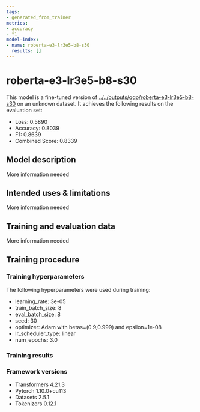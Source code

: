 ```yaml
---
tags:
- generated_from_trainer
metrics:
- accuracy
- f1
model-index:
- name: roberta-e3-lr3e5-b8-s30
  results: []
---
```


<!-- This model card has been generated automatically according to the information the Trainer had access to. You
should probably proofread and complete it, then remove this comment. -->

# roberta-e3-lr3e5-b8-s30

This model is a fine-tuned version of [../../outputs/qqp/roberta-e3-lr3e5-b8-s30](https://huggingface.co/../../outputs/qqp/roberta-e3-lr3e5-b8-s30) on an unknown dataset.
It achieves the following results on the evaluation set:
- Loss: 0.5890
- Accuracy: 0.8039
- F1: 0.8639
- Combined Score: 0.8339

## Model description

More information needed

## Intended uses & limitations

More information needed

## Training and evaluation data

More information needed

## Training procedure

### Training hyperparameters

The following hyperparameters were used during training:
- learning_rate: 3e-05
- train_batch_size: 8
- eval_batch_size: 8
- seed: 30
- optimizer: Adam with betas=(0.9,0.999) and epsilon=1e-08
- lr_scheduler_type: linear
- num_epochs: 3.0

### Training results



### Framework versions

- Transformers 4.21.3
- Pytorch 1.10.0+cu113
- Datasets 2.5.1
- Tokenizers 0.12.1
